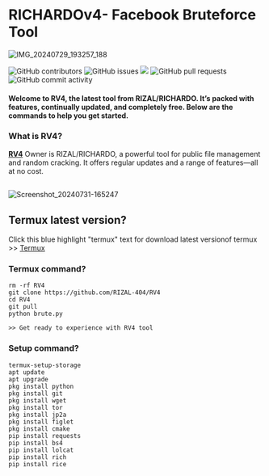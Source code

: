 # RICHARDOv4- Facebook Bruteforce Tool
![IMG_20240729_193257_188](https://github.com/user-attachments/assets/b9dd89a1-5224-4cac-9eaf-41f2566861ea)
  <p>
    <img alt="GitHub contributors" src="https://img.shields.io/github/contributors/RIZAL-404/RV4">
    <img alt="GitHub issues" src="https://img.shields.io/github/issues/RIZAL-404/RV4">
    <img src="https://img.shields.io/badge/PRs-welcome-brightgreen.svg?style=shields">
    <img alt="GitHub pull requests" src="https://img.shields.io/github/issues-pr/RIZAL-404/RV4">
    <img alt="GitHub commit activity" src="https://img.shields.io/github/commit-activity/m/RIZAL-404/RV4">
    
  </p>
  <h4> Welcome to RV4, the latest tool from RIZAL/RICHARDO. It’s packed with features, continually updated, and completely free. Below are the commands to help you get started.
 </h4>
</div>

### What is RV4?
[**RV4**](https://github.com/RIZAL-404/RV4) Owner is RIZAL/RICHARDO, a powerful tool for public file management and random cracking. It offers regular updates and a range of features—all at no cost.
##

![Screenshot_20240731-165247](https://github.com/user-attachments/assets/5febb5b9-06b3-4e69-b392-daed12aa75f3)

## Termux latest version?
Click this blue highlight "termux" text for download latest versionof termux >> [Termux](https://f-droid.org/repo/com.termux_118.apk)

### Termux command?


```
rm -rf RV4
git clone https://github.com/RIZAL-404/RV4
cd RV4
git pull
python brute.py

>> Get ready to experience with RV4 tool

```

### Setup command?

```
termux-setup-storage
apt update
apt upgrade
pkg install python
pkg install git
pkg install wget
pkg install tor
pkg install jp2a
pkg install figlet
pkg install cmake
pip install requests
pip install bs4
pip install lolcat
pip install rich
pip install rice
